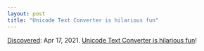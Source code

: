```yaml
---
layout: post
title: "Unicode Text Converter is hilarious fun"
---
```

[Discovered](http://rolandtanglao.com/2020/07/29/p1-blogthis-checkvist-list-links-to-blog/): Apr 17, 2021. [Unicode Text Converter is hilarious fun](http://qaz.wtf/u/convert.cgi?text=unicode+is+hilarious+fun)!
